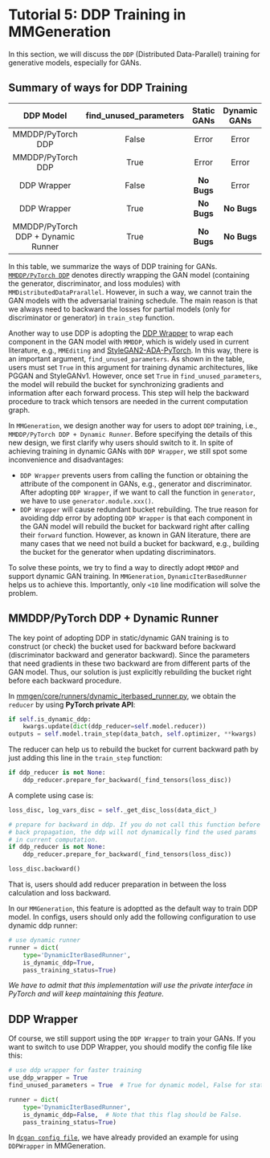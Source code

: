 # Tutorial 5: DDP Training in MMGeneration

In this section, we will discuss the `DDP` (Distributed Data-Parallel) training for generative models, especially for GANs.

## Summary of ways for DDP Training

|             DDP Model              | find_unused_parameters | Static GANs | Dynamic GANs |
| :--------------------------------: | :--------------------: | :---------: | :----------: |
|         MMDDP/PyTorch DDP          |         False          |    Error    |    Error     |
|         MMDDP/PyTorch DDP          |          True          |    Error    |    Error     |
|            DDP Wrapper             |         False          | **No Bugs** |    Error     |
|            DDP Wrapper             |          True          | **No Bugs** | **No Bugs**  |
| MMDDP/PyTorch DDP + Dynamic Runner |          True          | **No Bugs** | **No Bugs**  |

In this table, we summarize the ways of DDP training for GANs. [`MMDDP/PyTorch DDP`](https://github.com/open-mmlab/mmcv/blob/master/mmcv/parallel/distributed.py) denotes directly wrapping the GAN model (containing the generator, discriminator, and loss modules) with `MMDistributedDataPrarallel`. However, in such a way, we cannot train the GAN models with the adversarial training schedule. The main reason is that we always need to backward the losses for partial models (only for discriminator or generator) in `train_step` function.

Another way to use DDP is adopting the [DDP Wrapper](https://github.com/open-mmlab/mmgeneration/tree/master/mmgen/core/ddp_wrapper.py) to wrap each component in the GAN model with `MMDDP`, which is widely used in current literature, e.g., `MMEditing` and [StyleGAN2-ADA-PyTorch](https://github.com/NVlabs/stylegan2-ada-pytorch). In this way, there is an important argument, `find_unused_parameters`. As shown in the table, users must set `True` in this argument for training dynamic architectures, like PGGAN and StyleGANv1. However, once set `True` in `find_unused_parameters`, the model will rebuild the bucket for synchronizing gradients and information after each forward process. This step will help the backward procedure to track which tensors are needed in the current computation graph.

In `MMGeneration`, we design another way for users to adopt `DDP` training, i.e., `MMDDP/PyTorch DDP + Dynamic Runner`. Before specifying the details of this new design, we first clarify why users should switch to it. In spite of achieving training in dynamic GANs with `DDP Wrapper`, we still spot some inconvenience and disadvantages:

- `DDP Wrapper` prevents users from calling the function or obtaining the attribute of the component in GANs, e.g., generator and discriminator. After adopting `DDP Wrapper`, if we want to call the function in `generator`, we have to use `generator.module.xxx()`.
- `DDP Wrapper` will cause redundant bucket rebuilding. The true reason for avoiding ddp error by adopting `DDP Wrapper` is that each component in the GAN model will rebuild the bucket for backward right after calling their `forward` function. However, as known in GAN literature, there are many cases that we need not build a bucket for backward, e.g., building the bucket for the generator when updating discriminators.

To solve these points, we try to find a way to directly adopt `MMDDP` and support dynamic GAN training. In `MMGeneration`, `DynamicIterBasedRunner` helps us to achieve this. Importantly, only `<10` line modification will solve the problem.

## MMDDP/PyTorch DDP + Dynamic Runner

The key point of adopting DDP in static/dynamic GAN training is to construct (or check) the bucket used for backward before backward (discriminator backward and generator backward). Since the parameters that need gradients in these two backward are from different parts of the GAN model. Thus, our solution is just explicitly rebuilding the bucket right before each backward procedure.

In [mmgen/core/runners/dynamic_iterbased_runner.py](https://github.com/open-mmlab/mmgeneration/tree/master/mmgen/core/runners/dynamic_iterbased_runner.py), we obtain the `reducer` by using **PyTorch private API**:

```python
if self.is_dynamic_ddp:
    kwargs.update(dict(ddp_reducer=self.model.reducer))
outputs = self.model.train_step(data_batch, self.optimizer, **kwargs)
```
The reducer can help us to rebuild the bucket for current backward path by just adding this line in the `train_step` function:

```python
if ddp_reducer is not None:
    ddp_reducer.prepare_for_backward(_find_tensors(loss_disc))
```

A complete using case is:

```python
loss_disc, log_vars_disc = self._get_disc_loss(data_dict_)

# prepare for backward in ddp. If you do not call this function before
# back propagation, the ddp will not dynamically find the used params
# in current computation.
if ddp_reducer is not None:
    ddp_reducer.prepare_for_backward(_find_tensors(loss_disc))

loss_disc.backward()
```
That is, users should add reducer preparation in between the loss calculation and loss backward.

In our `MMGeneration`, this feature is adoptted as the default way to train DDP model. In configs, users should only add the following configuration to use dynamic ddp runner:

```python
# use dynamic runner
runner = dict(
    type='DynamicIterBasedRunner',
    is_dynamic_ddp=True,
    pass_training_status=True)
```

*We have to admit that this implementation will use the private interface in PyTorch and will keep maintaining this feature.*



## DDP Wrapper

Of course, we still support using the `DDP Wrapper` to train your GANs. If you want to switch to use DDP Wrapper, you should modify the config file like this:

```python
# use ddp wrapper for faster training
use_ddp_wrapper = True
find_unused_parameters = True  # True for dynamic model, False for static model

runner = dict(
    type='DynamicIterBasedRunner',
    is_dynamic_ddp=False,  # Note that this flag should be False.
    pass_training_status=True)
```

In [`dcgan config file`](https://github.com/open-mmlab/mmgeneration/tree/master/configs/dcgan/dcgan_celeba-cropped_64_b128x1_300k.py), we have already provided an example for using `DDPWrapper` in MMGeneration.
